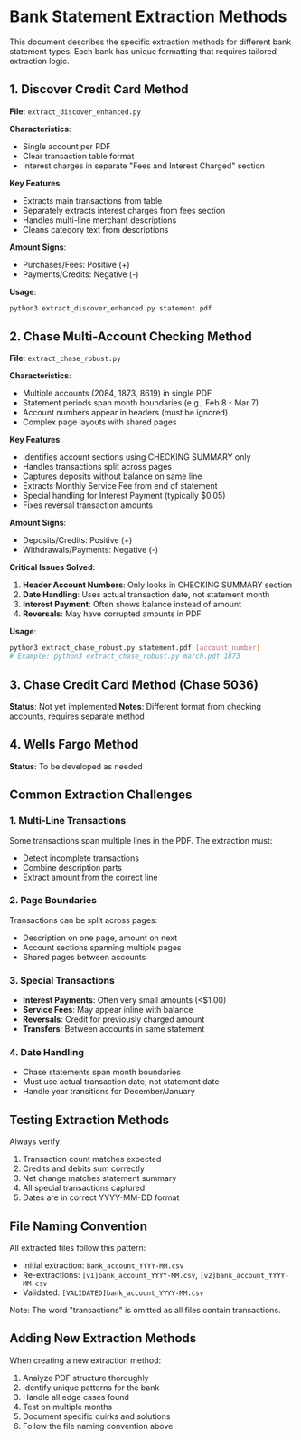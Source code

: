 # Bank Statement Extraction Methods

This document describes the specific extraction methods for different bank statement types. Each bank has unique formatting that requires tailored extraction logic.

## 1. Discover Credit Card Method

**File**: `extract_discover_enhanced.py`

**Characteristics**:
- Single account per PDF
- Clear transaction table format
- Interest charges in separate "Fees and Interest Charged" section

**Key Features**:
- Extracts main transactions from table
- Separately extracts interest charges from fees section
- Handles multi-line merchant descriptions
- Cleans category text from descriptions

**Amount Signs**:
- Purchases/Fees: Positive (+)
- Payments/Credits: Negative (-)

**Usage**:
```bash
python3 extract_discover_enhanced.py statement.pdf
```

## 2. Chase Multi-Account Checking Method

**File**: `extract_chase_robust.py`

**Characteristics**:
- Multiple accounts (2084, 1873, 8619) in single PDF
- Statement periods span month boundaries (e.g., Feb 8 - Mar 7)
- Account numbers appear in headers (must be ignored)
- Complex page layouts with shared pages

**Key Features**:
- Identifies account sections using CHECKING SUMMARY only
- Handles transactions split across pages
- Captures deposits without balance on same line
- Extracts Monthly Service Fee from end of statement
- Special handling for Interest Payment (typically $0.05)
- Fixes reversal transaction amounts

**Amount Signs**:
- Deposits/Credits: Positive (+)
- Withdrawals/Payments: Negative (-)

**Critical Issues Solved**:
1. **Header Account Numbers**: Only looks in CHECKING SUMMARY section
2. **Date Handling**: Uses actual transaction date, not statement month
3. **Interest Payment**: Often shows balance instead of amount
4. **Reversals**: May have corrupted amounts in PDF

**Usage**:
```bash
python3 extract_chase_robust.py statement.pdf [account_number]
# Example: python3 extract_chase_robust.py march.pdf 1873
```

## 3. Chase Credit Card Method (Chase 5036)

**Status**: Not yet implemented
**Notes**: Different format from checking accounts, requires separate method

## 4. Wells Fargo Method

**Status**: To be developed as needed

## Common Extraction Challenges

### 1. Multi-Line Transactions
Some transactions span multiple lines in the PDF. The extraction must:
- Detect incomplete transactions
- Combine description parts
- Extract amount from the correct line

### 2. Page Boundaries
Transactions can be split across pages:
- Description on one page, amount on next
- Account sections spanning multiple pages
- Shared pages between accounts

### 3. Special Transactions
- **Interest Payments**: Often very small amounts (<$1.00)
- **Service Fees**: May appear inline with balance
- **Reversals**: Credit for previously charged amount
- **Transfers**: Between accounts in same statement

### 4. Date Handling
- Chase statements span month boundaries
- Must use actual transaction date, not statement date
- Handle year transitions for December/January

## Testing Extraction Methods

Always verify:
1. Transaction count matches expected
2. Credits and debits sum correctly
3. Net change matches statement summary
4. All special transactions captured
5. Dates are in correct YYYY-MM-DD format

## File Naming Convention

All extracted files follow this pattern:
- Initial extraction: `bank_account_YYYY-MM.csv`
- Re-extractions: `[v1]bank_account_YYYY-MM.csv`, `[v2]bank_account_YYYY-MM.csv`
- Validated: `[VALIDATED]bank_account_YYYY-MM.csv`

Note: The word "transactions" is omitted as all files contain transactions.

## Adding New Extraction Methods

When creating a new extraction method:
1. Analyze PDF structure thoroughly
2. Identify unique patterns for the bank
3. Handle all edge cases found
4. Test on multiple months
5. Document specific quirks and solutions
6. Follow the file naming convention above